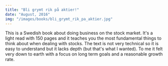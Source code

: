 ```yaml
---
title: "Bli grymt rik på aktier!"
date: "August, 2016"
img: "/images/books/bli_grymt_rik_pa_aktier.jpg"
---
```


This is a Swedish book about doing business on the stock market. It's a light read with 150 pages and it teaches you the most fundamental things to think about when dealing with stocks. The text is not very technical so it is easy to understand but it lacks depth (but that's what I wanted). To me it felt very down to earth with a focus on long term goals and a reasonable growth rate.